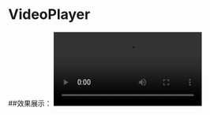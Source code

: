 # VideoPlayer

##效果展示：
![](https://github.com/KWalkWorld/videoplayer00/blob/master/screenshot/record0.webm)


